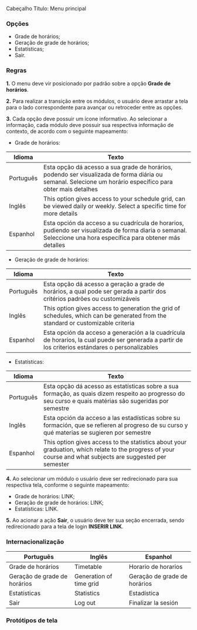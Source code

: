 Cabeçalho
Título: Menu principal

### Opções

- Grade de horários;
- Geração de grade de horários;
- Estatísticas;
- Sair.

### Regras

**1.** O menu deve vir posicionado por padrão sobre a opção **Grade de horários**.

**2.** Para realizar a transição entre os módulos, o usuário deve arrastar a tela para o lado correspondente para avançar ou retroceder entre as opções.

**3.** Cada opção deve possuir um ícone informativo. Ao selecionar a informação, cada módulo deve possuir sua respectiva informação de contexto, de acordo com o seguinte mapeamento:

- Grade de horários:

| Idioma    | Texto |
| --------- | ----- |
| Português | Esta opção dá acesso a sua grade de horários, podendo ser visualizada de forma diária ou semanal. Selecione um horário específico para obter mais detalhes |
| Inglês    | This option gives access to your schedule grid, can be viewed daily or weekly. Select a specific time for more details |
| Espanhol  | Esta opción da acceso a su cuadrícula de horarios, pudiendo ser visualizada de forma diaria o semanal. Seleccione una hora específica para obtener más detalles |

- Geração de grade de horários:

| Idioma    | Texto |
| --------- | ----- |
| Português | Esta opção dá acesso a geração a grade de horários, a qual pode ser gerada a partir dos critérios padrões ou customizáveis  |
| Inglês    | This option gives access to generation the grid of schedules, which can be generated from the standard or customizable criteria |
| Espanhol  | Esta opción da acceso a generación a la cuadrícula de horarios, la cual puede ser generada a partir de los criterios estándares o personalizables |

- Estatísticas:

| Idioma    | Texto |
| --------- | ----- |
| Português | Esta opção dá acesso as estatísticas sobre a sua formação, as quais dizem respeito ao progresso do seu curso e quais matérias são sugeridas por semestre |
| Inglês    | Esta opción da acceso a las estadísticas sobre su formación, que se refieren al progreso de su curso y qué materias se sugieren por semestre |
| Espanhol  | This option gives access to the statistics about your graduation, which relate to the progress of your course and what subjects are suggested per semester |

**4.** Ao selecionar um módulo o usuário deve ser redirecionado para sua respectiva tela, conforme o seguinte mapeamento:

- Grade de horários: LINK;
- Geração de grade de horários: LINK;
- Estatísticas: LINK. 

**5.** Ao acionar a ação **Sair**, o usuário deve ter sua seção encerrada, sendo redirecionado para a tela de login **INSERIR LINK**.


### Internacionalização

| Português                    | Inglês                  | Espanhol                     |
| ---------------------------- | ----------------------- | ---------------------------- |
| Grade de horários            | Timetable               | Horario de horarios          |
| Geração de grade de horários | Generation of time grid | Geração de grade de horários |
| Estatísticas                 | Statistics              | Estadística                  |
| Sair                         | Log out                 | Finalizar la sesión          |

### Protótipos de tela
